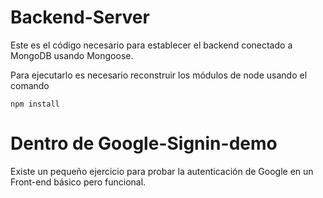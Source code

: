# Backend-Server

Este es el código necesario para establecer el backend conectado a MongoDB usando Mongoose.

Para ejecutarlo es necesario reconstruir los módulos de node usando el comando

```
npm install
```

# Dentro de Google-Signin-demo

Existe un pequeño ejercicio para probar la autenticación de Google en un Front-end básico pero funcional.
